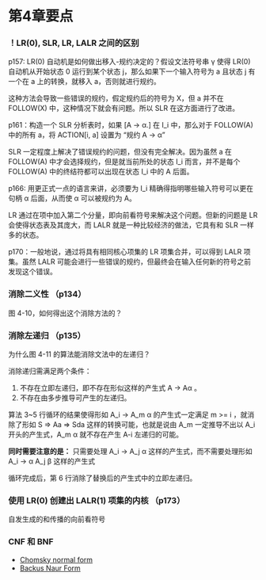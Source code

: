 # 第4章要点

### ！LR(0), SLR, LR, LALR 之间的区别

p157: LR(0) 自动机是如何做出移入-规约决定的？假设文法符号串 γ 使得 LR(0) 自动机从开始状态 0 运行到某个状态 j，那么如果下一个输入符号为 a 且状态 j 有一个在 a 上的转换，就移入 a，否则就进行规约。

这种方法会导致一些错误的规约，假定规约后的符号为 X，但 a 并不在 FOLLOW(X) 中，这种情况下就会有问题。所以 SLR 在这方面进行了改进。

p161：构造一个 SLR 分析表时，如果 [A -> α.] 在 I_i 中，那么对于 FOLLOW(A) 中的所有 a，将 ACTION[i, a] 设置为 “规约 A -> α”

SLR 一定程度上解决了错误规约的问题，但没有完全解决。因为虽然 a 在 FOLLOW(A) 中才会选择规约，但是就当前所处的状态 I_i 而言，并不是每个 FOLLOW(A) 中的终结符都可以出现在状态 I_i 中的 A 后面。

p166: 用更正式一点的语言来讲，必须要为 I_i 精确得指明哪些输入符号可以更在句柄 α 后面，从而使 α 可以被规约为 A。

LR 通过在项中加入第二个分量，即向前看符号来解决这个问题。但新的问题是 LR 会使得状态表及其庞大，而 LALR 就是一种比较经济的做法，它具有和 SLR 一样多的状态。

p170：一般地说，通过将具有相同核心项集的 LR 项集合并，可以得到 LALR 项集。虽然 LALR 可能会进行一些错误的规约，但最终会在输入任何新的符号之前发现这个错误。

### 消除二义性 （p134）

图 4-10，如何得出这个消除方法的？

### 消除左递归 （p135）

为什么图 4-11 的算法能消除文法中的左递归？

消除递归需满足两个条件：

1. 不存在立即左递归，即不存在形似这样的产生式 A -> Aα 。
2. 不存在由多步推导可产生的左递归。

算法 3~5 行循环的结果使得形如 A_i -> A_m α 的产生式一定满足 m >= i ，就消除了形如 S => Aa => Sda 这样的转换可能，也就是说由 A_m 一定推导不出以 A_i 开头的产生式，A_m α 就不存在产生 A-i 左递归的可能。

**同时需要注意的是：** 只需要处理 A_i -> A_j α 这样的产生式，而不需要处理形如 A_i -> α A_j β 这样的产生式

循环完成后，第 6 行消除了替换后的产生式中的立即左递归。

### 使用 LR(0) 创建出 LALR(1) 项集的内核 （p173）

自发生成的和传播的向前看符号

### CNF 和 BNF

- [Chomsky normal form](http://en.wikipedia.org/wiki/Chomsky_normal_form)
- [Backus Naur Form](https://en.wikipedia.org/wiki/Backus%E2%80%93Naur_Form)


